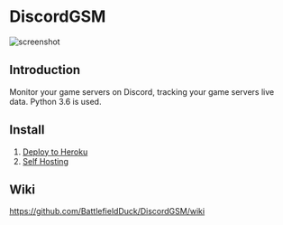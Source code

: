 # DiscordGSM
![screenshot](https://github.com/BattlefieldDuck/DiscordGSM/raw/master/images/v1.2.1.png)

## Introduction
Monitor your game servers on Discord, tracking your game servers live data. Python 3.6 is used.

## Install
1. [Deploy to Heroku](https://github.com/BattlefieldDuck/DiscordGSM/wiki/Install-%E2%80%93-Deploy-to-Heroku)
2. [Self Hosting](https://github.com/BattlefieldDuck/DiscordGSM/wiki/Install-%E2%80%93-Self-Hosting)

## Wiki
<https://github.com/BattlefieldDuck/DiscordGSM/wiki>

